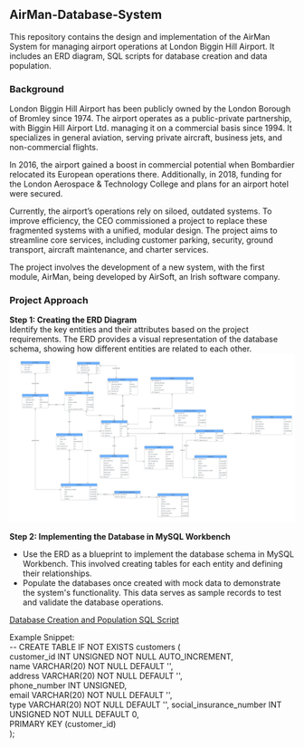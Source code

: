 ## AirMan-Database-System  
This repository contains the design and implementation of the AirMan System for managing airport operations at London Biggin Hill Airport. It includes an ERD diagram, SQL scripts for database creation and data population.  

### Background  
London Biggin Hill Airport has been publicly owned by the London Borough of Bromley since 1974. The airport operates as a public-private partnership, with Biggin Hill Airport Ltd. managing it on a commercial basis since 1994. It specializes in general aviation, serving private aircraft, business jets, and non-commercial flights.

In 2016, the airport gained a boost in commercial potential when Bombardier relocated its European operations there. Additionally, in 2018, funding for the London Aerospace & Technology College and plans for an airport hotel were secured.

Currently, the airport’s operations rely on siloed, outdated systems. To improve efficiency, the CEO commissioned a project to replace these fragmented systems with a unified, modular design. The project aims to streamline core services, including customer parking, security, ground transport, aircraft maintenance, and charter services.

The project involves the development of a new system, with the first module, AirMan, being developed by AirSoft, an Irish software company.

### Project Approach  
**Step 1: Creating the ERD Diagram**  
Identify the key entities and their attributes based on the project requirements. The ERD provides a visual representation of the database schema, showing how different entities are related to each other.   
![Airman ERD](Airman_ERD.png)

**Step 2: Implementing the Database in MySQL Workbench**  
- Use the ERD as a blueprint to implement the database schema in MySQL Workbench. This involved creating tables for each entity and defining their relationships.  
- Populate the databases once created with mock data to demonstrate the system's functionality. This data serves as sample records to test and validate the database operations.  

[Database Creation and Population SQL Script](AirMan_script_file.sql)  

Example Snippet:  
-- CREATE TABLE IF NOT EXISTS customers (  
customer_id INT UNSIGNED NOT NULL AUTO_INCREMENT,  
name VARCHAR(20) NOT NULL DEFAULT '',  
address VARCHAR(20) NOT NULL DEFAULT '',  
phone_number INT UNSIGNED,  
email VARCHAR(20) NOT NULL DEFAULT '',  
type VARCHAR(20) NOT NULL DEFAULT '', 
social_insurance_number INT UNSIGNED NOT NULL DEFAULT 0,  
PRIMARY KEY (customer_id)  
);

